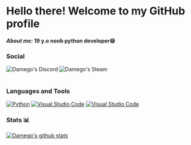 <h1>Hello there! Welcome to my GitHub profile</h1>
<h4><i>About me: </i> 19 y.o noob python developer😆</h4>

<h3>Social</h3>
<a href="https://discordapp.com/users/%E2%80%8B143773579320754177">
<img align="left" alt="Damego's Discord" src="https://img.shields.io/badge/Discord-%237289DA.svg?style=for-the-badge&logo=discord&logoColor=white"/>
</a>
<a href="https://steamcommunity.com/id/damego/">
<img align="left" alt="Damego's Steam" src="https://img.shields.io/badge/steam-%23000000.svg?style=for-the-badge&logo=steam&logoColor=white"/>
</a>

<br>
<br>

<h3 class="center">Languages and Tools</h3>
<a href="https://python.org"><img alt="Python" src="https://img.shields.io/badge/Python-3776ab?style=for-the-badge&logo=python&logoColor=white" class="center"></a>
<a href="https://code.visualstudio.com"><img alt="Visual Studio Code" src="https://img.shields.io/badge/VS%20Code-007acc?style=for-the-badge&logo=visual-studio-code&logoColor=white" class="center"></a>
<a href="https://code.visualstudio.com"><img alt="Visual Studio Code" src="https://img.shields.io/badge/MongoDB-%234ea94b.svg?style=for-the-badge&logo=mongodb&logoColor=white" class="center"></a>


  
<h3 class="center">Stats 📊</h3>
<a href="https://github.com/anuraghazra/github-readme-stats">
  <img align="center" src="https://github-readme-stats.vercel.app/api?username=Damego&show_icons=true&include_all_commits=true&theme=default" alt="Damego's github stats" />
</a>

